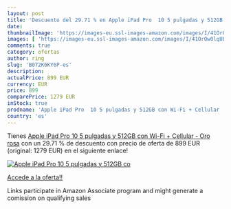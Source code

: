 ```yaml
---
layout: post
title: 'Descuento del 29.71 % en Apple iPad Pro  10 5 pulgadas y 512GB co'
date: 
thumbnailImage: 'https://images-eu.ssl-images-amazon.com/images/I/41OrOw0lqUL._SL200_.jpg'
images: [ 'https://images-eu.ssl-images-amazon.com/images/I/41OrOw0lqUL._SL200_.jpg' ]
comments: true
category: ofertas
author: ring
slug: 'B072K6KY6P-es'
description:
actualPrice: 899 EUR
currency: EUR
price: 899
comparePrice: 1279 EUR
inStock: true
prodname: 'Apple iPad Pro  10 5 pulgadas y 512GB con Wi-Fi + Cellular  - Oro rosa'
country: 'es'
---
```


Tienes [Apple iPad Pro  10 5 pulgadas y 512GB con Wi-Fi + Cellular  - Oro rosa](https://www.amazon.es/dp/B072K6KY6P/?tag=tolees-21) con un 29.71 % de descuento con precio de oferta de 899 EUR (original: 1279 EUR) en el siguiente enlace!

[![Apple iPad Pro  10 5 pulgadas y 512GB co](https://images-eu.ssl-images-amazon.com/images/I/41OrOw0lqUL._SL200_.jpg)](https://www.amazon.es/dp/B072K6KY6P/?tag=tolees-21)

[Accede a la oferta!!](https://www.amazon.es/dp/B072K6KY6P/?tag=tolees-21)

Links participate in Amazon Associate program and might generate a comission on qualifying sales


